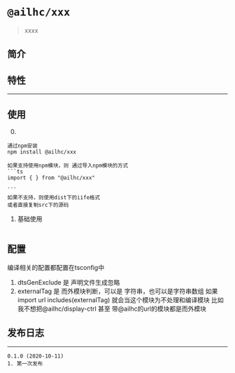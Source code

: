 # `@ailhc/xxx`
> xxxx

## 简介




## 特性
****
## 使用

0. 
    
    通过npm安装 
    npm install @ailhc/xxx

    如果支持使用npm模块，则 通过导入npm模块的方式
    ```ts
    import { } from "@ailhc/xxx"

    ```
    如果不支持，则使用dist下的iife格式
    或者直接复制src下的源码

1. 基础使用
```ts

```

## 配置
编译相关的配置都配置在tsconfig中

1. dtsGenExclude 是 声明文件生成忽略
2. externalTag 是 而外模块判断，可以是 字符串，也可以是字符串数组
如果 import url includes(externalTag) 就会当这个模块为不处理和编译模块
比如我不想把@ailhc/display-ctrl 甚至 带@ailhc的url的模块都是而外模块
## 发布日志
 
*********
    0.1.0 (2020-10-11)
    1. 第一次发布



